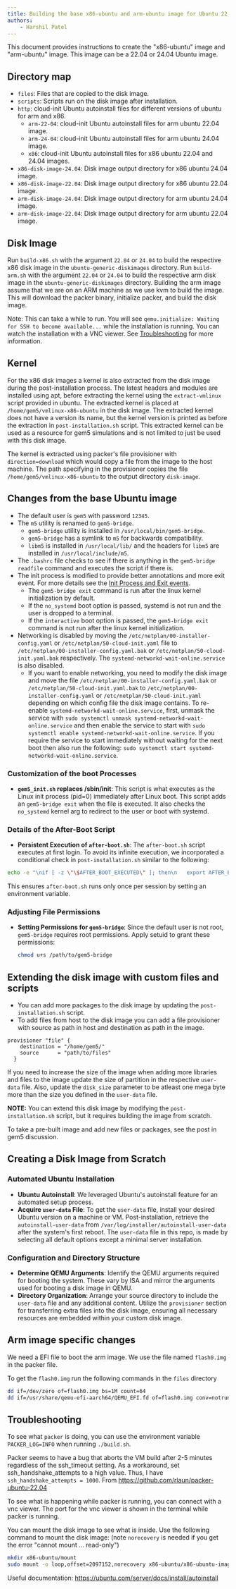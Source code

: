 ```yaml
---
title: Building the base x86-ubuntu and arm-ubuntu image for Ubuntu 22.04 and 24.04
authors:
    - Harshil Patel
---
```


This document provides instructions to create the "x86-ubuntu" image and "arm-ubuntu" image.
This image can be a 22.04 or 24.04 Ubuntu image.

## Directory map

- `files`: Files that are copied to the disk image.
- `scripts`: Scripts run on the disk image after installation.
- `http`: cloud-init Ubuntu autoinstall files for different versions of ubuntu for arm and x86.
  - `arm-22-04`: cloud-init Ubuntu autoinstall files for arm ubuntu 22.04 image.
  - `arm-24-04`: cloud-init Ubuntu autoinstall files for arm ubuntu 24.04 image.
  - `x86`: cloud-init Ubuntu autoinstall files for x86 ubuntu 22.04 and 24.04 images.
- `x86-disk-image-24.04`: Disk image output directory for x86 ubuntu 24.04 image.
- `x86-disk-image-22.04`: Disk image output directory for x86 ubuntu 22.04 image.
- `arm-disk-image-24.04`: Disk image output directory for arm ubuntu 24.04 image.
- `arm-disk-image-22.04`: Disk image output directory for arm ubuntu 22.04 image.

## Disk Image

Run `build-x86.sh` with the argument `22.04` or `24.04` to build the respective x86 disk image in the `ubuntu-generic-diskimages` directory.
Run `build-arm.sh` with the argument `22.04` or `24.04` to build the respective arm disk image in the `ubuntu-generic-diskimages` directory.
Building the arm image assume that we are on an ARM machine as we use kvm to build the image.
This will download the packer binary, initialize packer, and build the disk image.

Note: This can take a while to run.
You will see `qemu.initialize: Waiting for SSH to become available...` while the installation is running.
You can watch the installation with a VNC viewer.
See [Troubleshooting](#troubleshooting) for more information.

## Kernel

For the x86 disk images a kernel is also extracted from the disk image during the post-installation process.
The latest headers and modules are installed using apt, before extracting the kernel using the `extract-vmlinux` script provided in ubuntu. The extracted kernel is placed at `/home/gem5/vmlinux-x86-ubuntu` in the disk image.
The extracted kernel does not have a version its name, but the kernel version is printed as before the extraction in `post-installation.sh` script. This extracted kernel can be used as a resource for gem5 simulations and is not limited to just be used with this disk image.

The kernel is extracted using packer's file provisioner with `direction=download` which would copy a file from the image to the host machine. The path specifying in the provisioner copies the file `/home/gem5/vmlinux-x86-ubuntu` to the output directory `disk-image`.

## Changes from the base Ubuntu image

- The default user is `gem5` with password `12345`.
- The `m5` utility is renamed to `gem5-bridge`.
  - `gem5-bridge` utility is installed in `/usr/local/bin/gem5-bridge`.
  - `gem5-bridge` has a symlink to `m5` for backwards compatibility.
  - `libm5` is installed in `/usr/local/lib/` and the headers for `libm5` are installed in `/usr/local/include/m5`.
- The `.bashrc` file checks to see if there is anything in the `gem5-bridge readfile` command and executes the script if there is.
- The init process is modified to provide better annotations and more exit event. For more details see the [Init Process and Exit events](README.md#init-process-and-exit-events).
  - The `gem5-bridge exit` command is run after the linux kernel initialization by default.
  - If the `no_systemd` boot option is passed, systemd is not run and the user is dropped to a terminal.
  - If the `interactive` boot option is passed, the `gem5-bridge exit` command is not run after the linux kernel initialization.
- Networking is disabled by moving the `/etc/netplan/00-installer-config.yaml` or `/etc/netplan/50-cloud-init.yaml` file to `/etc/netplan/00-installer-config.yaml.bak` or `/etc/netplan/50-cloud-init.yaml.bak` respectively. The `systemd-networkd-wait-online.service` is also disabled.
  - If you want to enable networking, you need to modify the disk image and move the file `/etc/netplan/00-installer-config.yaml.bak` or `/etc/netplan/50-cloud-init.yaml.bak` to `/etc/netplan/00-installer-config.yaml` or `/etc/netplan/50-cloud-init.yaml` depending on which config file the disk image contains.
  To re-enable `systemd-networkd-wait-online.service`, first, unmask the service with `sudo systemctl unmask systemd-networkd-wait-online.service` and then enable the service to start with `sudo systemctl enable systemd-networkd-wait-online.service`.
  If you require the service to start immediately without waiting for the next boot then also run the following:
  `sudo systemctl start systemd-networkd-wait-online.service`.

### Customization of the boot Processes

- **`gem5_init.sh` replaces /sbin/init**: This script is what executes as the Linux init process (pid=0) immediately after Linux boot. This script adds an `gem5-bridge exit` when the file is executed. It also checks the `no_systemd` kernel arg to redirect to the user or boot with systemd.

### Details of the After-Boot Script

- **Persistent Execution of `after-boot.sh`**: The `after-boot.sh` script executes at first login.
To avoid its infinite execution, we incorporated a conditional check in `post-installation.sh` similar to the following:

```sh
echo -e "\nif [ -z \"\$AFTER_BOOT_EXECUTED\" ]; then\n   export AFTER_BOOT_EXECUTED=1\n    /home/gem5/after_boot.sh\nfi\n" >> /home/gem5/.bashrc
```

This ensures `after-boot.sh` runs only once per session by setting an environment variable.

### Adjusting File Permissions

- **Setting Permissions for `gem5-bridge`**: Since the default user is not root, `gem5-bridge` requires root permissions. Apply setuid to grant these permissions:

  ```sh
  chmod u+s /path/to/gem5-bridge
  ```

## Extending the disk image with custom files and scripts

- You can add more packages to the disk image by updating the `post-installation.sh` script.
- To add files from host to the disk image you can add a file provisioner with source as path in host and destination as path in the image.

```hcl
provisioner "file" {
    destination = "/home/gem5/"
    source      = "path/to/files"
  }
```

If you need to increase the size of the image when adding more libraries and files to the image update the size of partition in the respective `user-data` file. Also, update the `disk_size` parameter to be atleast one mega byte more than
the size you defined in the `user-data` file.

**NOTE:** You can extend this disk image by modifying the `post-installation.sh` script, but it requires building the image from scratch.

To take a pre-built image and add new files or packages, see the post in gem5 discussion.

## Creating a Disk Image from Scratch

### Automated Ubuntu Installation

- **Ubuntu Autoinstall**: We leveraged Ubuntu's autoinstall feature for an automated setup process.
- **Acquire `user-data` File**: To get the `user-data` file, install your desired Ubuntu version on a machine or VM. Post-installation, retrieve the `autoinstall-user-data` from `/var/log/installer/autoinstall-user-data` after the system's first reboot.
The `user-data` file in this repo, is made by selecting all default options except a minimal server installation.

### Configuration and Directory Structure

- **Determine QEMU Arguments**: Identify the QEMU arguments required for booting the system. These vary by ISA and mirror the arguments used for booting a disk image in QEMU.
- **Directory Organization**: Arrange your source directory to include the `user-data` file and any additional content. Utilize the `provisioner` section for transferring extra files into the disk image, ensuring all necessary resources are embedded within your custom disk image.

## Arm image specific changes

We need a EFI file to boot the arm image. We use the file named `flash0.img` in the packer file.

To get the `flash0.img` run the following commands in the `files` directory

```bash
dd if=/dev/zero of=flash0.img bs=1M count=64
dd if=/usr/share/qemu-efi-aarch64/QEMU_EFI.fd of=flash0.img conv=notrunc
```

## Troubleshooting

To see what `packer` is doing, you can use the environment variable `PACKER_LOG=INFO` when running `./build.sh`.

Packer seems to have a bug that aborts the VM build after 2-5 minutes regardless of the ssh_timeout setting.
As a workaround, set ssh_handshake_attempts to a high value.
Thus, I have `ssh_handshake_attempts = 1000`.
From <https://github.com/rlaun/packer-ubuntu-22.04>

To see what is happening while packer is running, you can connect with a vnc viewer.
The port for the vnc viewer is shown in the terminal while packer is running.

You can mount the disk image to see what is inside.
Use the following command to mount the disk image:
(note `norecovery` is needed if you get the error "cannot mount ... read-only")

```sh
mkdir x86-ubuntu/mount
sudo mount -o loop,offset=2097152,norecovery x86-ubuntu/x86-ubuntu-image/x86-ubuntu x86-ubuntu/mount
```

Useful documentation: <https://ubuntu.com/server/docs/install/autoinstall>
